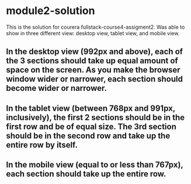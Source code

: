 # module2-solution
This is the solution for courera fullstack-course4-assigment2.
Was able to show in three different view: desktop view, tablet view, and mobile view.
## In the desktop view (992px and above), each of the 3 sections should take up equal amount of space on the screen. As you make the browser window wider or narrower, each section should become wider or narrower. 
## In the tablet view (between 768px and 991px, inclusively), the first 2 sections should be in the first row and be of equal size. The 3rd section should be in the second row and take up the entire row by itself.
## In the mobile view (equal to or less than 767px), each section should take up the entire row. 
